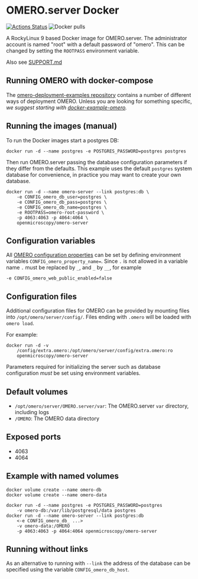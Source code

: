 OMERO.server Docker
===================

[![Actions Status](https://github.com/ome/omero-server-docker/workflows/Build/badge.svg)](https://github.com/ome/omero-server-docker/actions)
![Docker pulls](https://img.shields.io/docker/pulls/openmicroscopy/omero-server)

A RockyLinux 9 based Docker image for OMERO.server. The administrator account is named "root" with a
default password of "omero". This can be changed by setting the `ROOTPASS` environment variable.

Also see [SUPPORT.md](./SUPPORT.md)

Running OMERO with docker-compose
---------------------------------

The [omero-deployment-examples repository](https://github.com/ome/omero-deployment-examples/)
contains a number of different ways of deployment OMERO. Unless you are looking for something
specific, *we suggest starting with [docker-example-omero](https://github.com/ome/docker-example-omero).*

Running the images (manual)
---------------------------

To run the Docker images start a postgres DB:

    docker run -d --name postgres -e POSTGRES_PASSWORD=postgres postgres

Then run OMERO.server passing the database configuration parameters if they differ from the defaults.
This example uses the default `postgres` system database for convenience, in practice you may want to create your own database.

    docker run -d --name omero-server --link postgres:db \
        -e CONFIG_omero_db_user=postgres \
        -e CONFIG_omero_db_pass=postgres \
        -e CONFIG_omero_db_name=postgres \
        -e ROOTPASS=omero-root-password \
        -p 4063:4063 -p 4064:4064 \
        openmicroscopy/omero-server


Configuration variables
-----------------------

All [OMERO configuration properties](https://docs.openmicroscopy.org/latest/omero/sysadmins/config.html) can be set by defining environment variables `CONFIG_omero_property_name=`.
Since `.` is not allowed in a variable name `.` must be replaced by `_`, and `_` by `__`, for example

    -e CONFIG_omero_web_public_enabled=false


Configuration files
-------------------

Additional configuration files for OMERO can be provided by mounting files into `/opt/omero/server/config/`.
Files ending with `.omero` will be loaded with `omero load`.

For example:

    docker run -d -v
        /config/extra.omero:/opt/omero/server/config/extra.omero:ro
        openmicroscopy/omero-server

Parameters required for initializing the server such as database configuration *must* be set using environment variables.


Default volumes
---------------

- `/opt/omero/server/OMERO.server/var`: The OMERO.server `var` directory, including logs
- `/OMERO`: The OMERO data directory


Exposed ports
-------------

- 4063
- 4064


Example with named volumes
--------------------------

    docker volume create --name omero-db
    docker volume create --name omero-data

    docker run -d --name postgres -e POSTGRES_PASSWORD=postgres
        -v omero-db:/var/lib/postgresql/data postgres
    docker run -d --name omero-server --link postgres:db
        <-e CONFIG_omero_db_ ...>
        -v omero-data:/OMERO
        -p 4063:4063 -p 4064:4064 openmicroscopy/omero-server


Running without links
---------------------

As an alternative to running with `--link` the address of the database can be specified using the variable `CONFIG_omero_db_host`.
